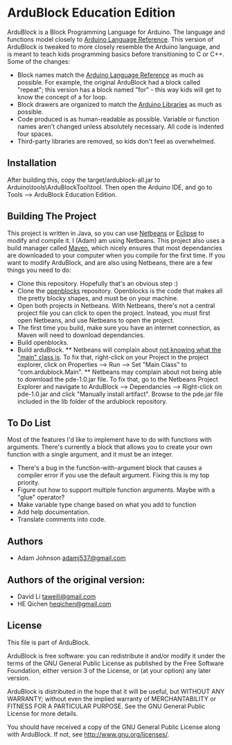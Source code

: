 ArduBlock Education Edition
======
ArduBlock is a Block Programming Language for Arduino. The language and functions model closely to [Arduino Language Reference](http://arduino.cc/en/Reference/HomePage).
This version of ArduBlock is tweaked to more closely resemble the Arduino language, and is meant to teach kids programming basics before transitioning to C or C++.
Some of the changes:
* Block names match the [Arduino Language Reference](http://arduino.cc/en/Reference/HomePage) as much as possible.  For example, the original ArduBlock had a block called "repeat"; this version has a block named "for" - this way kids will get to know the concept of a for loop.
* Block drawers are organized to match the [Arduino Libraries](http://www.arduino.cc/en/Reference/Libraries) as much as possible.
* Code produced is as human-readable as possible.  Variable or function names aren't changed unless absolutely necessary.  All code is indented four spaces.
* Third-party libraries are removed, so kids don't feel as overwhelmed.

Installation
----
After building this, copy the target/ardublock-all.jar to Arduino\tools\ArduBlockTool\tool.  Then open the Arduino IDE, and go to Tools --> ArduBlock Education Edition.

Building The Project
----
This project is written in Java, so you can use [Netbeans](http://www.oracle.com/technetwork/articles/javase/jdk-netbeans-jsp-142931.html) or [Eclipse](https://eclipse.org/) to modify and compile it.  I (Adam) am using Netbeans.  This project also uses a build manager called [Maven](https://maven.apache.org/), which nicely ensures that most dependancies are downloaded to your computer when you compile for the first time.
If you want to modify ArduBlock, and are also using Netbeans, there are a few things you need to do:
* Clone this repository.  Hopefully that's an obvious step :)
* Clone the [openblocks](https://github.com/taweili/openblocks) repository.  Openblocks is the code that makes all the pretty blocky shapes, and must be on your machine.
* Open both projects in Netbeans.  With Netbeans, there's not a central project file you can click to open the project.  Instead, you must first open Netbeans, and use Netbeans to open the project.
* The first time you build, make sure you have an internet connection, as Maven will need to download dependancies.
* Build openblocks.
* Build arduBlock.
** Netbeans will complain about [not knowing what the "main" class is](http://stackoverflow.com/questions/20601845/no-main-class-found-in-netbeans).  To fix that, right-click on your Project in the project explorer, click on Properties --> Run --> Set "Main Class" to "com.ardublock.Main".
** Netbeans may complain about not being able to download the pde-1.0.jar file.  To fix that, go to the Netbeans Project Explorer and navigate to ArduBlock --> Dependancies --> Right-click on pde-1.0.jar and click "Manually install artifact".  Browse to the pde.jar file included in the lib folder of the ardublock repository.

To Do List
-----
Most of the features I'd like to implement have to do with functions with arguments.  There's currently a block that allows you to create your own function with a single argument, and it must be an integer.
* There's a bug in the function-with-argument block that causes a compiler error if you use the default argument.  Fixing this is my top priority.
* Figure out how to support multiple function arguments.  Maybe with a "glue" operator?
* Make variable type change based on what you add to function
* Add help documentation.
* Translate comments into code.

Authors
----
* Adam Johnson adamj537@gmail.com

Authors of the original version:
----
* David Li taweili@gmail.com
* HE Qichen heqichen@gmail.com

License
----
This file is part of ArduBlock.

ArduBlock is free software: you can redistribute it and/or modify
it under the terms of the GNU General Public License as published by
the Free Software Foundation, either version 3 of the License, or
(at your option) any later version.

ArduBlock is distributed in the hope that it will be useful,
but WITHOUT ANY WARRANTY; without even the implied warranty of
MERCHANTABILITY or FITNESS FOR A PARTICULAR PURPOSE.  See the
GNU General Public License for more details.

You should have received a copy of the GNU General Public License
along with ArduBlock.  If not, see <http://www.gnu.org/licenses/>.
